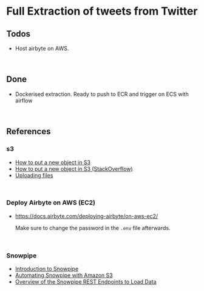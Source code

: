 # Full Extraction of tweets from Twitter 

## Todos

- Host airbyte on AWS.

<br/>

## Done 
- Dockerised extraction. Ready to push to ECR and trigger on ECS with airflow

<br/>

## References 
### s3 
- [How to put a new object in S3](https://boto3.amazonaws.com/v1/documentation/api/latest/reference/services/s3.html#S3.Object.put)
- [How to put a new object in S3 (StackOverflow)](https://stackoverflow.com/questions/46844263/writing-json-to-file-in-s3-bucket)
- [Uploading files](https://boto3.amazonaws.com/v1/documentation/api/latest/guide/s3-uploading-files.html)

<br/>

### Deploy Airbyte on AWS (EC2)
- https://docs.airbyte.com/deploying-airbyte/on-aws-ec2/

	Make sure to change the password in the `.env` file afterwards.


<br/>

### Snowpipe 
- [Introduction to Snowpipe](https://docs.snowflake.com/en/user-guide/data-load-snowpipe-intro.html)
- [Automating Snowpipe with Amazon S3](https://docs.snowflake.com/en/user-guide/data-load-snowpipe-auto-s3.html)
- [Overview of the Snowpipe REST Endpoints to Load Data](https://docs.snowflake.com/en/user-guide/data-load-snowpipe-rest-overview.html)


